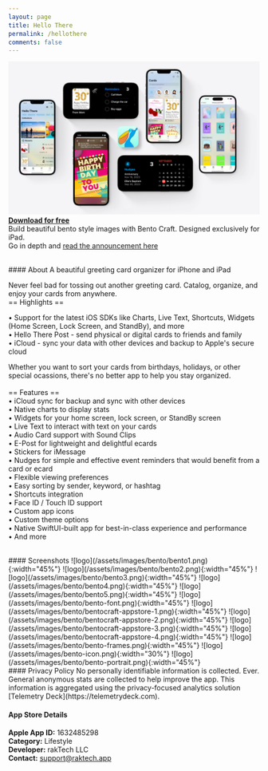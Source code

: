```yaml
---
layout: page
title: Hello There
permalink: /hellothere
comments: false
---
```


[![logo](/assets/images/hellothere-preview.png)](https://apple.co/3TWTeey)
[**Download for free**](https://apple.co/3TWTeey)  
Build beautiful bento style images with Bento Craft. Designed exclusively for iPad.  
Go in depth and [read the announcement here](https://thatvirtualboy.com/introducing-bento-craft/)

<br>
#### About
A beautiful greeting card organizer for iPhone and iPad

Never feel bad for tossing out another greeting card. Catalog, organize, and enjoy your cards from anywhere.
<br>
== Highlights ==

• Support for the latest iOS SDKs like Charts, Live Text, Shortcuts, Widgets (Home Screen, Lock Screen, and StandBy), and more  
• Hello There Post - send physical or digital cards to friends and family    
• iCloud - sync your data with other devices and backup to Apple's secure cloud   

Whether you want to sort your cards from birthdays, holidays, or other special ocassions, there's no better app to help you stay organized.  
<br>
== Features ==  
• iCloud sync for backup and sync with other devices  
• Native charts to display stats  
• Widgets for your home screen, lock screen, or StandBy screen  
• Live Text to interact with text on your cards  
• Audio Card support with Sound Clips  
• E-Post for lightweight and delightful ecards  
• Stickers for iMessage  
• Nudges for simple and effective event reminders that would benefit from a card or ecard  
• Flexible viewing preferences  
• Easy sorting by sender, keyword, or hashtag  
• Shortcuts integration  
• Face ID / Touch ID support  
• Custom app icons  
• Custom theme options  
• Native SwiftUI-built app for best-in-class experience and performance  
• And more  

<br>
#### Screenshots
![logo](/assets/images/bento/bento1.png){:width="45%"} 
![logo](/assets/images/bento/bento2.png){:width="45%"} 
![logo](/assets/images/bento/bento3.png){:width="45%"} 
![logo](/assets/images/bento/bento4.png){:width="45%"} 
![logo](/assets/images/bento/bento5.png){:width="45%"} 
![logo](/assets/images/bento/bento-font.png){:width="45%"}  
![logo](/assets/images/bento/bentocraft-appstore-1.png){:width="45%"} 
![logo](/assets/images/bento/bentocraft-appstore-2.png){:width="45%"} 
![logo](/assets/images/bento/bentocraft-appstore-3.png){:width="45%"} 
![logo](/assets/images/bento/bentocraft-appstore-4.png){:width="45%"} 
![logo](/assets/images/bento/bento-frames.png){:width="45%"}
![logo](/assets/images/bento-icon.png){:width="30%"} 
![logo](/assets/images/bento/bento-portrait.png){:width="45%"}

<br>
#### Privacy Policy
No personally identifiable information is collected. Ever. General anonymous stats are collected to help improve the app. This information is aggregated using the privacy-focused analytics solution [Telemetry Deck](https://telemetrydeck.com).  
<br>

#### App Store Details
**Apple App ID:** 1632485298  
**Category:** Lifestyle  
**Developer:** rakTech LLC  
**Contact:** support@raktech.app  
